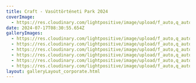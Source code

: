 ```yaml
---
title: Craft - Vasúttörténeti Park 2024
coverImage:
  - https://res.cloudinary.com/lightpositive/image/upload/f_auto,q_auto/v1732194767/uploads/Craft%20Vas%C3%BAtt%C3%B6rt%C3%A9neti%20Park%202024/Ke%CC%81pernyo%CC%8Bfoto%CC%81_2024-11-21_-_14.12.13.png
date: 2024-07-17T08:30:55.654Z
galleryImages:
  - https://res.cloudinary.com/lightpositive/image/upload/f_auto,q_auto/v1719819121/uploads/Craft%20Vas%C3%BAtt%C3%B6rt%C3%A9neti%20Park%202024/IMG_4285.jpg
  - https://res.cloudinary.com/lightpositive/image/upload/f_auto,q_auto/v1719819119/uploads/Craft%20Vas%C3%BAtt%C3%B6rt%C3%A9neti%20Park%202024/IMG_4292.jpg
  - https://res.cloudinary.com/lightpositive/image/upload/f_auto,q_auto/v1719819114/uploads/Craft%20Vas%C3%BAtt%C3%B6rt%C3%A9neti%20Park%202024/IMG_4252.jpg
  - https://res.cloudinary.com/lightpositive/image/upload/f_auto,q_auto/v1719819109/uploads/Craft%20Vas%C3%BAtt%C3%B6rt%C3%A9neti%20Park%202024/IMG_4260.jpg
  - https://res.cloudinary.com/lightpositive/image/upload/f_auto,q_auto/v1719819108/uploads/Craft%20Vas%C3%BAtt%C3%B6rt%C3%A9neti%20Park%202024/IMG_4283.jpg
  - https://res.cloudinary.com/lightpositive/image/upload/f_auto,q_auto/v1719819108/uploads/Craft%20Vas%C3%BAtt%C3%B6rt%C3%A9neti%20Park%202024/IMG_4301.jpg
layout: galleryLayout_corporate.html
---
```

